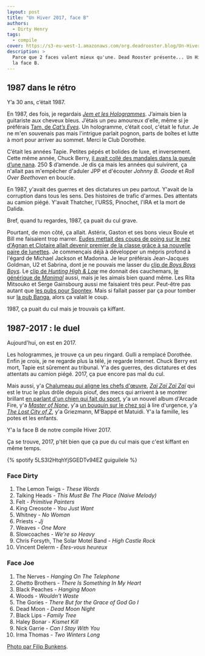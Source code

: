 ```yaml
---
layout: post
title: "Un Hiver 2017, face B"
authors:
  - Dirty Henry
tags:
  - compile
cover: https://s3-eu-west-1.amazonaws.com/org.deadrooster.blog/Un-Hiver-2017-face-B.png
description: >
  Parce que 2 faces valent mieux qu'une. Dead Rooster présente... Un Hiver 2017,
  la face B.
---
```


## 1987 dans le rétro

Y’a 30 ans, c’était 1987.

En 1987, des fois, je regardais [_Jem et les Hologrammes_][jem]. J’aimais bien
la guitariste aux cheveux bleus. J’étais un peu amoureux d'elle, même si je
préférais [Tam, de _Cat’s Eyes_][tam]. Un hologramme, c’était cool, c'était le
futur. Je ne m'en souvenais pas mais l'intrigue parlait pognon, parts de boîtes
et lutte à mort pour arriver au sommet. Merci le Club Dorothée.

C’était les années Tapie. Petites pépés et bolides de luxe, et inversement.
Cette même année, Chuck Berry, [il avait collé des mandales dans la gueule d’une
nana][chuck]. 250 \$ d’amende. Je dis ça mais les années qui suivirent, ça
n'allait pas m'empêcher d'aduler JPP et d'écouter _Johnny B. Goode_ et _Roll
Over Beethoven_ en boucle.

En 1987, y'avait des guerres et des dictatures un peu partout. Y'avait de la
corruption dans tous les sens. Des histoires de trafic d'armes. Des attentats au
camion piégé. Y'avait Thatcher, l'URSS, Pinochet, l'IRA et la mort de Dalida.

Bref, quand tu regardes, 1987, ça puait du cul grave.

Pourtant, de mon côté, ça allait. Astérix, Gaston et ses bons vieux Boule et
Bill me faisaient trop marrer. [Eudes mettait des coups de poing sur le nez
d'Agnan et Clotaire allait devenir premier de la classe grâce à sa nouvelle
paire de lunettes][petit-nicolas]. Je commençais déjà à développer un mépris
profond à l'égard de Michael Jackson et Madonna. Je leur préférais Jean-Jacques
Goldman, U2 et Sabrina, dont je ne pouvais me lasser du [clip de _Boys Boys
Boys_][sabrina]. Le [clip de _Hunting High & Low_][a-ha] me donnait des
cauchemars, [le générique de _Manimal_][manimal] aussi, mais je les aimais bien
quand même. Les Rita Mitsouko et Serge Gainsbourg aussi me faisaient très peur.
Peut-être pas autant que [les pubs pour Spontex][spontex]. Mais si fallait
passer par ça pour tomber sur [la pub Banga][banga], alors ça valait le coup.

1987, ça puait du cul mais je trouvais ça kiffant.

## 1987-2017 : le duel

Aujourd'hui, on est en 2017.

Les hologrammes, je trouve ça un peu ringard. Gulli a remplacé Dorothée. Enfin
je crois, je ne regarde plus la télé, je regarde Internet. Chuck Berry est mort,
Tapie est sûrement au tribunal. Y'a des guerres, des dictatures et des attentats
au camion piégé. 2017, ça pue encore pas mal du cul.

Mais aussi, y'a [Chalumeau qui aligne les chefs d'œuvre][vip], [_Zaï Zaï Zaï
Zaï_][zai] qui est le truc le plus drôle depuis piouf, des mecs qui arrivent à
se montrer brillant [en parlant d'un chien qui fait du sport][airbud], y'a un
nouvel album d'Arcade Fire, y'a [_Master of None_][masterofnone], y'a [un
bouquin sur le chez soi][chezsoi] à lire d'urgence, y'a [_The Lost City of
Z_][lostcityofz], y'a Griezmann, M'Bappé et Matuidi. Y'a la famille, les potes
et les enfants.

Y'a la face B de notre compile Hiver 2017.

Ça se trouve, 2017, p'têt bien que ça pue du cul mais que c'est kiffant en même
temps.

{% spotify 5LS3I2HtqhYjSGEDTv94EZ guiguilele %}

### Face Dirty

1. The Lemon Twigs - _These Words_
1. Talking Heads - _This Must Be The Place (Naive Melody)_
1. Felt - _Primitive Painters_
1. King Creosote - _You Just Want_
1. Whitney - _No Woman_
1. Priests - _Jj_
1. Weaves - _One More_
1. Slowcoaches - _We're so Heavy_
1. Chris Forsyth, The Solar Motel Band - _High Castle Rock_
1. Vincent Delerm - _Êtes-vous heureux_

### Face Joe

1. The Nerves - _Hanging On The Telephone_
1. Ghetto Brothers - _There Is Something In My Heart_
1. Black Peaches - _Hanging Moon_
1. Woods - _Wouldn't Waste_
1. The Gories - _There But for the Grace of God Go I_
1. Dead Moon - _Dead Moon Night_
1. Black Lips - _Family Tree_
1. Haley Bonar - _Kismet Kill_
1. Nick Garrie - _Can I Stay With You_
1. Irma Thomas - _Two Winters Long_

[Photo par Filip Bunkens](https://unsplash.com/photos/R5SrmZPoO40).

[jem]:
  http://www.dailymotion.com/video/x11ek96_jem-et-les-hologrammes-saison-1-episode-02_webcam
[tam]:
  http://img05.deviantart.net/984c/i/2013/196/3/8/hitomi_cat_s_eye_card_by_k_nasteam-d6dng7i.png
[chuck]:
  http://www.nytimes.com/2003/02/23/us/sweet-tunes-fast-beats-and-a-hard-edge.html?pagewanted=5
[petit-nicolas]: https://fr.wikipedia.org/wiki/Le_Petit_Nicolas
[sabrina]: https://www.youtube.com/watch?v=e2whTQgYHOs
[a-ha]: https://www.youtube.com/watch?v=mPAzwUhXnzs
[manimal]: https://www.youtube.com/watch?v=GM9VL4Bc_Ds
[spontex]: http://www.ina.fr/video/PUB3784059111
[vip]:
  http://www.rtl.fr/culture/arts-spectacles/vip-de-laurent-chalumeau-l-un-des-meilleurs-polars-du-moment-7788124645
[zai]:
  http://next.liberation.fr/livres/2016/02/19/zai-zai-zai-zai-voila-les-poulets_1434588
[airbud]: https://theringer.com/air-bud-movies-20th-anniversary-d22b34c82326
[masterofnone]: https://fr.wikipedia.org/wiki/Master_of_None
[chezsoi]:
  http://next.liberation.fr/vous/2015/04/14/mona-chollet-pour-une-revolution-domestique_1233018
[lostcityofz]: http://www.allocine.fr/film/fichefilm_gen_cfilm=223754.html
[banga]: http://www.dailymotion.com/video/x9tm8y
